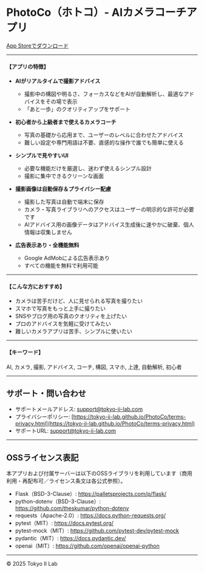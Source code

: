 # PhotoCo（ホトコ）- AIカメラコーチアプリ

[App Storeでダウンロード](https://apps.apple.com/us/app/photoco/id6747964388)<!-- リリース後に実URLを記載 -->

---

#### 【アプリの特徴】

- __AIがリアルタイムで撮影アドバイス__
  - 撮影中の構図や明るさ、フォーカスなどをAIが自動解析し、最適なアドバイスをその場で表示
  - 「あと一歩」のクオリティアップをサポート

- __初心者から上級者まで使えるカメラコーチ__
  - 写真の基礎から応用まで、ユーザーのレベルに合わせたアドバイス
  - 難しい設定や専門用語は不要、直感的な操作で誰でも簡単に使える

- __シンプルで見やすいUI__
  - 必要な機能だけを厳選し、迷わず使えるシンプル設計
  - 撮影に集中できるクリーンな画面

- __撮影画像は自動保存＆プライバシー配慮__
  - 撮影した写真は自動で端末に保存
  - カメラ・写真ライブラリへのアクセスはユーザーの明示的な許可が必要です
  - AIアドバイス用の画像データはアドバイス生成後に速やかに破棄、個人情報は収集しません

- __広告表示あり・全機能無料__
  - Google AdMobによる広告表示あり
  - すべての機能を無料で利用可能

---

#### 【こんな方におすすめ】

- カメラは苦手だけど、人に見せられる写真を撮りたい
- スマホで写真をもっと上手に撮りたい
- SNSやブログ用の写真のクオリティを上げたい
- プロのアドバイスを気軽に受けてみたい
- 難しいカメラアプリは苦手、シンプルに使いたい

---

#### 【キーワード】

AI, カメラ, 撮影, アドバイス, コーチ, 構図, スマホ, 上達, 自動解析, 初心者

---

## サポート・問い合わせ

- サポートメールアドレス: [support@tokyo-ii-lab.com](mailto:support@tokyo-ii-lab.com)
- プライバシーポリシー: [https://tokyo-ii-lab.github.io/PhotoCo/terms-privacy.html](https://tokyo-ii-lab.github.io/PhotoCo/terms-privacy.html)
- サポートURL: [support@tokyo-ii-lab.com](mailto:support@tokyo-ii-lab.com)

---

## OSSライセンス表記

本アプリおよび付属サーバーは以下のOSSライブラリを利用しています（商用利用・再配布可／ライセンス条文は各公式参照）。

- Flask（BSD-3-Clause）: https://palletsprojects.com/p/flask/
- python-dotenv（BSD-3-Clause）: https://github.com/theskumar/python-dotenv
- requests（Apache-2.0）: https://docs.python-requests.org/
- pytest（MIT）: https://docs.pytest.org/
- pytest-mock（MIT）: https://github.com/pytest-dev/pytest-mock
- pydantic（MIT）: https://docs.pydantic.dev/
- openai（MIT）: https://github.com/openai/openai-python

---

© 2025 Tokyo II Lab
